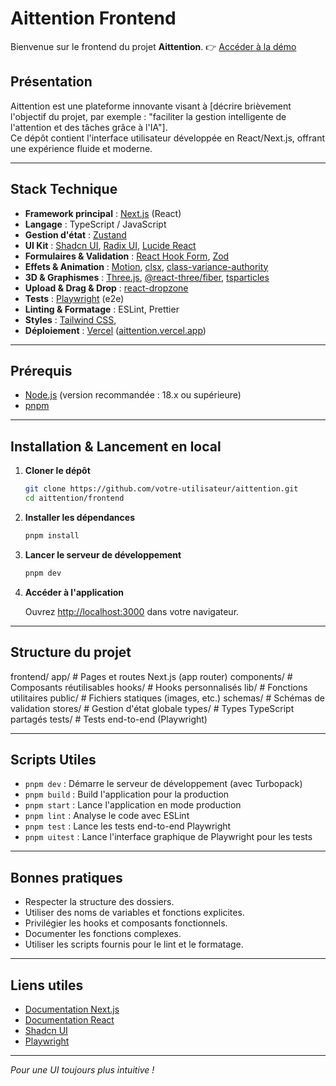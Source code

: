 # Aittention Frontend

Bienvenue sur le frontend du projet **Aittention**.
👉 [Accéder à la démo](https://aittention.vercel.app)

## Présentation

Aittention est une plateforme innovante visant à [décrire brièvement l'objectif du projet, par exemple : "faciliter la gestion intelligente de l'attention et des tâches grâce à l'IA"].  
Ce dépôt contient l'interface utilisateur développée en React/Next.js, offrant une expérience fluide et moderne.

---

## Stack Technique

- **Framework principal** : [Next.js](https://nextjs.org/) (React)
- **Langage** : TypeScript / JavaScript
- **Gestion d'état** : [Zustand](https://zustand-demo.pmnd.rs/)
- **UI Kit** : [Shadcn UI](https://ui.shadcn.com/), [Radix UI](https://www.radix-ui.com/), [Lucide React](https://lucide.dev/)
- **Formulaires & Validation** : [React Hook Form](https://react-hook-form.com/), [Zod](https://zod.dev/)
- **Effets & Animation** : [Motion](https://motion.dev/), [clsx](https://github.com/lukeed/clsx), [class-variance-authority](https://cva.style/)
- **3D & Graphismes** : [Three.js](https://threejs.org/), [@react-three/fiber](https://docs.pmnd.rs/react-three-fiber/getting-started/introduction), [tsparticles](https://particles.js.org/)
- **Upload & Drag & Drop** : [react-dropzone](https://react-dropzone.js.org/)
- **Tests** : [Playwright](https://playwright.dev/) (e2e)
- **Linting & Formatage** : ESLint, Prettier
- **Styles** : [Tailwind CSS](https://tailwindcss.com/),
- **Déploiement** : [Vercel](https://vercel.com/) ([aittention.vercel.app](https://aittention.vercel.app))

---

## Prérequis

- [Node.js](https://nodejs.org/) (version recommandée : 18.x ou supérieure)
- [pnpm](https://pnpm.io/)

---

## Installation & Lancement en local

1. **Cloner le dépôt**

   ```bash
   git clone https://github.com/votre-utilisateur/aittention.git
   cd aittention/frontend
   ```

2. **Installer les dépendances**

   ```bash
   pnpm install
   ```

3. **Lancer le serveur de développement**

   ```bash
   pnpm dev
   ```

4. **Accéder à l'application**

   Ouvrez [http://localhost:3000](http://localhost:3000) dans votre navigateur.

---

## Structure du projet

frontend/
app/ # Pages et routes Next.js (app router)
components/ # Composants réutilisables
hooks/ # Hooks personnalisés
lib/ # Fonctions utilitaires
public/ # Fichiers statiques (images, etc.)
schemas/ # Schémas de validation
stores/ # Gestion d'état globale
types/ # Types TypeScript partagés
tests/ # Tests end-to-end (Playwright)

---

## Scripts Utiles

- `pnpm dev` : Démarre le serveur de développement (avec Turbopack)
- `pnpm build` : Build l'application pour la production
- `pnpm start` : Lance l'application en mode production
- `pnpm lint` : Analyse le code avec ESLint
- `pnpm test` : Lance les tests end-to-end Playwright
- `pnpm uitest` : Lance l'interface graphique de Playwright pour les tests

---

## Bonnes pratiques

- Respecter la structure des dossiers.
- Utiliser des noms de variables et fonctions explicites.
- Privilégier les hooks et composants fonctionnels.
- Documenter les fonctions complexes.
- Utiliser les scripts fournis pour le lint et le formatage.

---

## Liens utiles

- [Documentation Next.js](https://nextjs.org/docs)
- [Documentation React](https://fr.reactjs.org/)
- [Shadcn UI](https://ui.shadcn.com/)
- [Playwright](https://playwright.dev/)

---

_Pour une UI toujours plus intuitive !_
